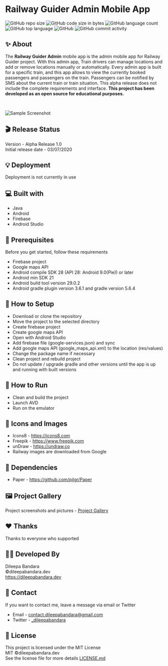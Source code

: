 # Railway Guider Admin Mobile App

![GitHub repo size](https://img.shields.io/github/repo-size/dileepabandara/railway_guider_admin?color=red&label=repository%20size)
![GitHub code size in bytes](https://img.shields.io/github/languages/code-size/dileepabandara/railway_guider_admin?color=red)
![GitHub language count](https://img.shields.io/github/languages/count/dileepabandara/railway_guider_admin)
![GitHub top language](https://img.shields.io/github/languages/top/dileepabandara/railway_guider_admin)
![GitHub](https://img.shields.io/github/license/dileepabandara/railway_guider_admin?color=yellow)
![GitHub commit activity](https://img.shields.io/github/commit-activity/m/dileepabandara/railway_guider_admin?color=brightgreen&label=commits)

## ✨ About

The **Railway Guider Admin** mobile app is the admin mobile app for Railway Guider project. With this admin app, Train drivers can manage locations and add or remove locations manually or automatically. Every admin app is built for a specific train, and this app allows to view the currently booked passengers and passengers on the train. Passengers can be notified by SMS about the current train or train situation. This alpha release does not include the complete requirements and interface. **This project has been developed as an open source for educational purposes.**

<br>

![Sample Screenshot](https://dileepabandara.github.io/public-images/projects/railway-guider-admin-preview.png)

## 🎬 Release Status

Version - Alpha Release 1.0  
Initial release date - 03/07/2020

## 💡 Deployment

Deployment is not currently in use

## 💻 Built with

- Java
- Android
- Firebase
- Android Studio

## 📌 Prerequisites

Before you get started, follow these requirements

- Firebase project
- Google maps API
- Android compile SDK 28 (API 28: Android 9.0(Pie)) or later
- Android min SDK 21
- Android build tool version 29.0.2
- Android gradle plugin version 3.6.1 and gradle version 5.6.4

## 🍃 How to Setup

- Download or clone the repository
- Move the project to the selected directory
- Create firebase project
- Create google maps API
- Open with Android Studio
- Add firebase file (google-services.json) and sync
- Add google maps API (google_maps_api.xml) to the location (res/values)
- Change the package name if necessary
- Clean project and rebuild project
- Do not update / upgrade gradle and other versions until the app is up and running with built versions

## 🚀 How to Run

- Clean and build the project
- Launch AVD
- Run on the emulator

## 📸 Icons and Images

- Icons8 - https://icons8.com
- Freepik - https://www.freepik.com
- unDraw - https://undraw.co
- Railway images are downloaded from Google

## 💎 Dependencies

- Paper - https://github.com/pilgr/Paper

## 🖼️ Project Gallery

Project screenshots and pictures - [Project Gallery](https://dileepabandara.github.io/project-gallery)

## ❤️ Thanks

Thanks to everyone who supported

## 👨‍💻 Developed By

Dileepa Bandara  
©dileepabandara.dev  
<https://dileepabandara.dev>

## 💬 Contact

If you want to contact me, leave a message via email or Twitter

- Email - <contact.dileepabandara@gmail.com>
- Twitter - [_dileepabandara](https://twitter.com/_dileepabandara)

## 📜 License

This project is licensed under the MIT License  
MIT ©dileepabandara.dev  
See the license file for more details [LICENSE.md](https://github.com/dileepabandara/railway_guider_admin/blob/main/LICENSE)
